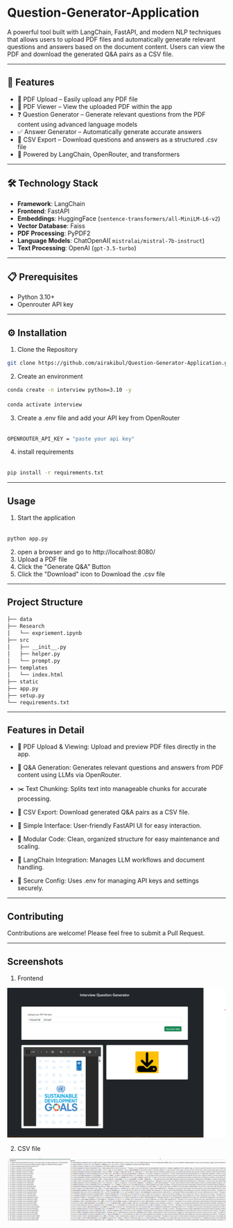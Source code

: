# Question-Generator-Application

A powerful tool built with LangChain, FastAPI, and modern NLP techniques that allows users to upload PDF files and automatically generate relevant questions and answers based on the document content. Users can view the PDF and download the generated Q&A pairs as a CSV file.

---

## 🚀 Features

- 📁 PDF Upload – Easily upload any PDF file
- 📄 PDF Viewer – View the uploaded PDF within the app
- ❓ Question Generator – Generate relevant questions from the PDF content using advanced language models  
- ✅ Answer Generator – Automatically generate accurate answers
- 💾 CSV Export – Download questions and answers as a structured .csv file
- 🧠 Powered by LangChain, OpenRouter, and transformers  

---

## 🛠️ Technology Stack

- **Framework**: LangChain 
- **Frontend**: FastAPI 
- **Embeddings**: HuggingFace (`sentence-transformers/all-MiniLM-L6-v2`)  
- **Vector Database**: Faiss  
- **PDF Processing**: PyPDF2  
- **Language Models**: ChatOpenAI( `mistralai/mistral-7b-instruct`)  
- **Text Processing**: OpenAI (`gpt-3.5-turbo`)  

---

## 📋 Prerequisites

- Python 3.10+  
- Openrouter API key  

---

## ⚙️ Installation

1. Clone the Repository

```bash
git clone https://github.com/airakibul/Question-Generator-Application.git

```

2. Create an environment

```bash
conda create -n interview python=3.10 -y

conda activate interview

```

3. Create a .env file and add your API key from OpenRouter

```bash

OPENROUTER_API_KEY = "paste your api key"

```

4. install requirements

```bash

pip install -r requirements.txt

```

---

## Usage

1. Start the application

```bash

python app.py

```

2. open a browser and go to http://localhost:8080/
3. Upload a PDF file
4. Click the "Generate Q&A" Button
5. Click the "Download" icon to Download the .csv file

---

## Project Structure

```text
├── data
├── Research
│   └── expriement.ipynb
├── src
│   ├── __init__.py
│   ├── helper.py
│   └── prompt.py
├── templates
│   └── index.html
├── static
├── app.py
├── setup.py
└── requirements.txt
```
---

## Features in Detail

- 📁 PDF Upload & Viewing: Upload and preview PDF files directly in the app.

- 🧠 Q&A Generation: Generates relevant questions and answers from PDF content using LLMs via OpenRouter.

- ✂️ Text Chunking: Splits text into manageable chunks for accurate processing.

- 🧾 CSV Export: Download generated Q&A pairs as a CSV file.

- 💬 Simple Interface: User-friendly FastAPI UI for easy interaction.

- 📝 Modular Code: Clean, organized structure for easy maintenance and scaling.

- 🔗 LangChain Integration: Manages LLM workflows and document handling.

- 🔐 Secure Config: Uses .env for managing API keys and settings securely.

---

## Contributing

Contributions are welcome! Please feel free to submit a Pull Request.

---

## Screenshots

1. Frontend

![App Screenshot](https://github.com/airakibul/Question-Generator-Application/blob/main/screenshots/Screenshot1.png)

2. CSV file

![App Screenshot](https://github.com/airakibul/Question-Generator-Application/blob/main/screenshots/Screenshot2.png)